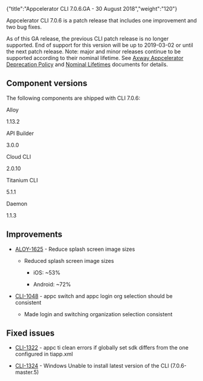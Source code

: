 {"title":"Appcelerator CLI 7.0.6.GA - 30 August 2018","weight":"120"}

Appcelerator CLI 7.0.6 is a patch release that includes one improvement and two bug fixes.

As of this GA release, the previous CLI patch release is no longer supported. End of support for this version will be up to 2019-03-02 or until the next patch release. Note: major and minor releases continue to be supported according to their nominal lifetime. See [Axway Appcelerator Deprecation Policy](/docs/appc/AMPLIFY_Appcelerator_Services_Overview/Axway_Appcelerator_Deprecation_Policy/) and [Nominal Lifetimes](/docs/appc/AMPLIFY_Appcelerator_Services_Overview/Axway_Appcelerator_Product_Lifecycle/#NominalLifetimes) documents for details.

## Component versions

The following components are shipped with CLI 7.0.6:

Alloy

1.13.2

API Builder

3.0.0

Cloud CLI

2.0.10

Titanium CLI

5.1.1

Daemon

1.1.3

## Improvements

* [ALOY-1625](https://jira.appcelerator.org/browse/ALOY-1625) - Reduce splash screen image sizes

  * Reduced splash screen image sizes

    * iOS: ~53%

    * Android: ~72%

* [CLI-1048](https://jira.appcelerator.org/browse/CLI-1048) - appc switch and appc login org selection should be consistent

  * Made login and switching organization selection consistent


## Fixed issues

* [CLI-1322](https://jira.appcelerator.org/browse/CLI-1322) - appc ti clean errors if globally set sdk differs from the one configured in tiapp.xml

* [CLI-1324](https://jira.appcelerator.org/browse/CLI-1324) - Windows Unable to install latest version of the CLI (7.0.6-master.5)

